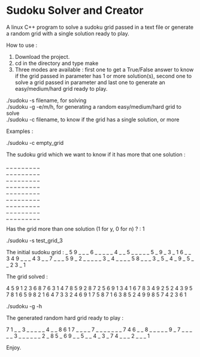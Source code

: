 # Sudoku Solver and Creator

A linux C++ program to solve a sudoku grid passed in a text file or generate a random grid with a single solution ready to play.

How to use :

1) Download the project.
2) cd in the directory and type make
3) Three modes are available : first one to get a True/False answer to know if the grid passed in parameter has 1 or more solution(s), second one to solve a grid passed in parameter and last one to generate an easy/medium/hard grid ready to play.

./sudoku -s filename, for solving <br/>
./sudoku -g -e/m/h, for generating a random easy/medium/hard grid to solve <br/>
./sudoku -c filename, to know if the grid has a single solution, or more <br/>

Examples :

./sudoku -c empty_grid

The sudoku grid which we want to know if it has more that one solution :

_ _ _ _ _ _ _ _ _ <br/>
_ _ _ _ _ _ _ _ _ <br/>
_ _ _ _ _ _ _ _ _ <br/>
_ _ _ _ _ _ _ _ _ <br/>
_ _ _ _ _ _ _ _ _ <br/>
_ _ _ _ _ _ _ _ _ <br/>
_ _ _ _ _ _ _ _ _ <br/>
_ _ _ _ _ _ _ _ _ <br/>
_ _ _ _ _ _ _ _ _ <br/>

Has the grid more than one solution (1 for y, 0 for n) ? : 1

./sudoku -s test_grid_3 

The initial sudoku grid :
_ 5 9 _ _ _ 6 _ _ 
_ _ _ 4 _ _ 5 _ _ 
_ _ _ 5 _ 9 _ 3 _ 
1 6 _ _ 3 4 9 _ _ 
_ 4 3 _ _ 7 _ _ _ 
5 9 _ 2 _ _ _ _ _ 
3 _ 4 _ _ _ _ 5 8 
_ _ _ 3 _ 5 _ 4 _ 
9 _ 5 _ _ 2 3 _ 1 

The grid solved : 

4 5 9 1 2 3 6 8 7 
6 3 1 4 7 8 5 9 2 
8 7 2 5 6 9 1 3 4 
1 6 7 8 3 4 9 2 5 
2 4 3 9 5 7 8 1 6 
5 9 8 2 1 6 4 7 3 
3 2 4 6 9 1 7 5 8 
7 1 6 3 8 5 2 4 9 
9 8 5 7 4 2 3 6 1


./sudoku -g -h

The generated random hard grid ready to play :

7 1 _ _ 3 _ _ _ _ 
_ 4 _ _ 8 6 1 7 _ 
_ _ _ 7 _ _ _ _ _ 
_ _ 7 4 6 _ _ 8 _ 
_ _ _ _ 9 _ 7 _ _ 
_ _ _ 3 _ _ _ _ _ 
_ 2 _ 8 5 _ 6 9 _ 
_ 5 _ _ 4 _ 3 _ 7 
4 _ _ _ 2 _ _ _ 1

Enjoy.
